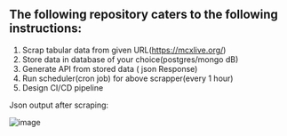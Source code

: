 ## The following repository caters to the following instructions:
1. Scrap tabular data from given URL(https://mcxlive.org/)
2. Store data in database of your choice(postgres/mongo dB)
3. Generate API from stored data ( json Response)
4. Run scheduler(cron job) for above scrapper(every 1 hour)
5. Design CI/CD pipeline

Json output after scraping:

![image](https://user-images.githubusercontent.com/83643646/194361576-831a7c0e-e795-4241-98e1-c20fdaf1f22e.png)

